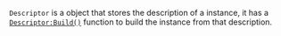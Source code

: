 ``Descriptor`` is a object that stores the description of a instance, it has a [``Descriptor:Build()``](./func_Build.md) function to build the instance from that description.
